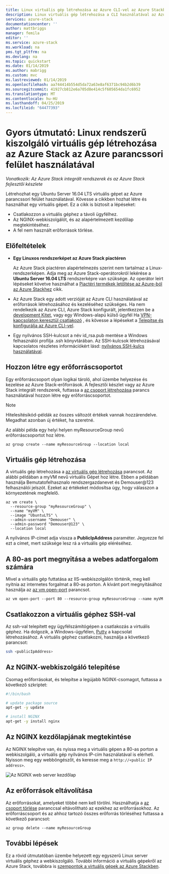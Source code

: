 ```yaml
---
title: Linux virtuális gép létrehozása az Azure CLI-vel az Azure Stackben |} A Microsoft Docs
description: Linux virtuális gép létrehozása a CLI használatával az Azure Stackben.
services: azure-stack
documentationcenter: ''
author: mattbriggs
manager: femila
editor: ''
ms.service: azure-stack
ms.workload: na
pms.tgt_pltfrm: na
ms.devlang: na
ms.topic: quickstart
ms.date: 01/14/2019
ms.author: mabrigg
ms.custom: mvc
ms.lastreviewed: 01/14/2019
ms.openlocfilehash: aa744414b554d5da72a63e8af6371bc94b2d6b39
ms.sourcegitcommit: 41927cb812e6a705d8e414c5f605654da1fc6952
ms.translationtype: MT
ms.contentlocale: hu-HU
ms.lasthandoff: 04/25/2019
ms.locfileid: "64477393"
---
```

# <a name="quickstart-create-a-linux-server-virtual-machine-by-using-azure-cli-in-azure-stack"></a>Gyors útmutató: Linux rendszerű kiszolgáló virtuális gép létrehozása az Azure Stack az Azure parancssori felület használatával

*Vonatkozik: Az Azure Stack integrált rendszerek és az Azure Stack fejlesztői készlete*

Létrehozhat egy Ubuntu Server 16.04 LTS virtuális gépet az Azure parancssori felület használatával. Kövesse a cikkben hozhat létre és használhat egy virtuális gépet. Ez a cikk is biztosít a lépéseket:

* Csatlakozzon a virtuális géphez a távoli ügyfélhez.
* Az NGINX-webkiszolgálót, és az alapértelmezett kezdőlap megtekintéséhez.
* A fel nem használt erőforrások törlése.

## <a name="prerequisites"></a>Előfeltételek

* **Egy Linuxos rendszerképet az Azure Stack piactéren**

   Az Azure Stack piactéren alapértelmezés szerint nem tartalmaz a Linux-rendszerképen. Adja meg az Azure Stack-operátorokról lekérése a **Ubuntu Server 16.04 LTS** rendszerképre van szüksége. Az operátor leírt lépéseket követve használhat a [Piactéri termékek letöltése az Azure-ból az Azure Stackhez](../operator/azure-stack-download-azure-marketplace-item.md) cikk.

* Az Azure Stack egy adott verzióját az Azure CLI használatával az erőforrások létrehozásához és kezeléséhez szükséges. Ha nem rendelkezik az Azure CLI, Azure Stack konfigurált, jelentkezzen be a [development Kitet](../asdk/asdk-connect.md#connect-to-azure-stack-using-rdp), vagy egy Windows-alapú külső ügyfél Ha [VPN-kapcsolaton keresztül csatlakozó](../asdk/asdk-connect.md#connect-to-azure-stack-using-vpn) , és kövesse a lépéseket a [ Telepítse és konfigurálja az Azure CLI-vel](azure-stack-version-profiles-azurecli2.md).

* Egy nyilvános SSH-kulcsot a név id_rsa.pub mentése a Windows felhasználói profilja .ssh könyvtárában. Az SSH-kulcsok létrehozásával kapcsolatos részletes információkért lásd: [nyilvános SSH-kulcs használatával](azure-stack-dev-start-howto-ssh-public-key.md).

## <a name="create-a-resource-group"></a>Hozzon létre egy erőforráscsoportot

Egy erőforráscsoport olyan logikai tároló, ahol üzembe helyezése és kezelése az Azure Stack-erőforrások. A fejlesztői készlet vagy az Azure Stack integrált rendszerek, futtassa a [az csoport létrehozása](/cli/azure/group#az-group-create) parancs használatával hozzon létre egy erőforráscsoportot.

> [!NOTE]
>  Hitelesítésikód-példák az összes változót értékek vannak hozzárendelve. Megadhat azonban új értéket, ha szeretné.

Az alábbi példa egy helyi helyen myResourceGroup nevű erőforráscsoportot hoz létre.

```cli
az group create --name myResourceGroup --location local
```

## <a name="create-a-virtual-machine"></a>Virtuális gép létrehozása

A virtuális gép létrehozása a [az virtuális gép létrehozása](/cli/azure/vm#az-vm-create) parancsot. Az alábbi példában a myVM nevű virtuális Gépet hoz létre. Ebben a példában használja Bemutatofelhasznalo rendszergazdanevet és Demouser@123 felhasználói jelszót. Ezeket az értékeket módosítsa úgy, hogy válasszon a környezetének megfelelő.

```cli
az vm create \
  --resource-group "myResourceGroup" \
  --name "myVM" \
  --image "UbuntuLTS" \
  --admin-username "Demouser" \
  --admin-password "Demouser@123" \
  --location local
```

A nyilvános IP-címet adja vissza a **PublicIpAddress** paraméter. Jegyezze fel ezt a címet, mert szüksége lesz rá a virtuális gép eléréséhez.

## <a name="open-port-80-for-web-traffic"></a>A 80-as port megnyitása a webes adatforgalom számára

Mivel a virtuális gép futtatása az IIS-webkiszolgálón történik, meg kell nyitnia az internetes forgalmat a 80-as porton. A kívánt port megnyitásához használja az [az vm open-port](/cli/azure/vm) parancsot.

```cli
az vm open-port --port 80 --resource-group myResourceGroup --name myVM
```

## <a name="use-ssh-to-connect-to-the-virtual-machine"></a>Csatlakozzon a virtuális géphez SSH-val

Az ssh-val telepített egy ügyfélszámítógépen a csatlakozás a virtuális géphez. Ha dolgozik, a Windows-ügyfélen, [Putty](https://www.putty.org/) a kapcsolat létrehozásához. A virtuális géphez csatlakozni, használja a következő parancsot:

```bash
ssh <publicIpAddress>
```

## <a name="install-the-nginx-web-server"></a>Az NGINX-webkiszolgáló telepítése

Csomag erőforrásokat, és telepítse a legújabb NGINX-csomagot, futtassa a következő szkriptet:

```bash
#!/bin/bash

# update package source
apt-get -y update

# install NGINX
apt-get -y install nginx
```

## <a name="view-the-nginx-welcome-page"></a>Az NGINX kezdőlapjának megtekintése

Az NGINX telepítve van, és nyissa meg a virtuális gépen a 80-as porton a webkiszolgáló, a virtuális gép nyilvános IP-cím használatával is elérheti. Nyisson meg egy webböngészőt, és keresse meg a ```http://<public IP address>```.

![Az NGINX web server kezdőlap](./media/azure-stack-quick-create-vm-linux-cli/nginx.png)

## <a name="clean-up-resources"></a>Az erőforrások eltávolítása

Az erőforrásokat, amelyeket többé nem kell törölni. Használhatja a [az csoport törlése](/cli/azure/group#az-group-delete) paranccsal eltávolítható az ezekhez az erőforrásokhoz. Az erőforráscsoport és az ahhoz tartozó összes erőforrás törléséhez futtassa a következő parancsot:

```cli
az group delete --name myResourceGroup
```

## <a name="next-steps"></a>További lépések

Ez a rövid útmutatóban üzembe helyezett egy egyszerű Linux server virtuális géphez a webkiszolgáló. További információ a virtuális gépekről az Azure Stack, továbbra is [szempontok a virtuális gépek az Azure Stackben](azure-stack-vm-considerations.md).

